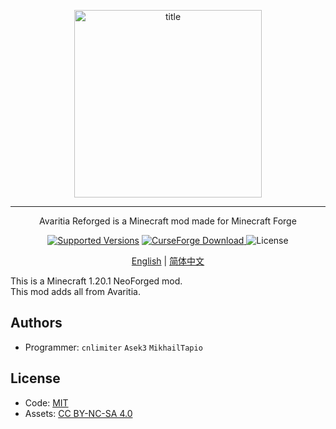 <p align="center">
    <img width="300" src="https://s2.loli.net/2022/05/22/VcARrbQdT5tjJiM.png" alt="title">  
</p>
<hr>
<p align="center">Avaritia Reforged is a Minecraft mod made for Minecraft Forge</p>
<p align="center">
    <a href="https://www.curseforge.com/minecraft/mc-mods/avaritia-reforged"><img src="https://img.shields.io/badge/Available%20for-MC%201.20.1-c70039" alt="Supported Versions"></a>
    <a href="https://www.curseforge.com/minecraft/mc-mods/avaritia-reforged">
        <img src="http://cf.way2muchnoise.eu/avaritia-reforged.svg" alt="CurseForge Download">
    </a>
    <img src="https://img.shields.io/badge/license-MIT%2FCC%20BY--NC--SA%204.0-green" alt="License">
</p>

<p align="center">
    <a href="#">English</a> | 
    <a href="#">简体中文</a>
</p>

This is a Minecraft 1.20.1 NeoForged mod.  
This mod adds all from Avaritia.

## Authors

- Programmer: `cnlimiter` `Asek3` `MikhailTapio`

## License

- Code: [MIT](https://www.mit.edu/~amini/LICENSE.md)
- Assets: [CC BY-NC-SA 4.0](https://creativecommons.org/licenses/by-nc-sa/4.0/)
